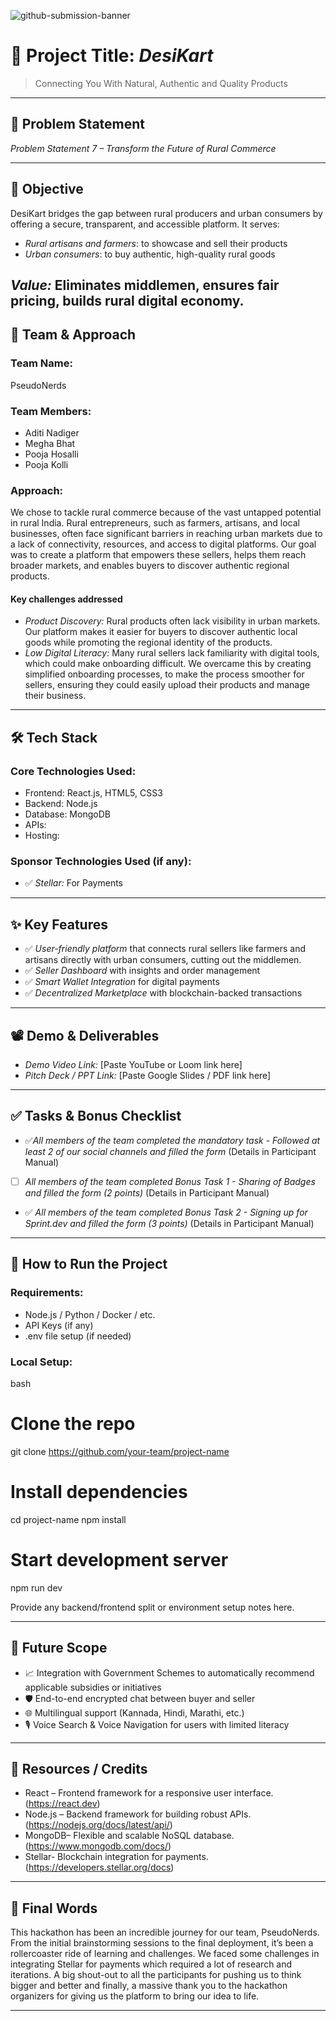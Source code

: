 ![github-submission-banner](https://github.com/user-attachments/assets/a1493b84-e4e2-456e-a791-ce35ee2bcf2f)

# 🚀 Project Title: *DesiKart*

> Connecting You With Natural, Authentic and Quality Products

---

## 📌 Problem Statement


  
*Problem Statement 7 – Transform the Future of Rural Commerce*

---

## 🎯 Objective

DesiKart bridges the gap between rural producers and urban consumers by offering a secure, transparent, and accessible platform. It serves:

- *Rural artisans and farmers*: to showcase and sell their products  
- *Urban consumers*: to buy authentic, high-quality rural goods  
 

*Value:* Eliminates middlemen, ensures fair pricing, builds rural digital economy.
---

## 🧠 Team & Approach

### Team Name:  
PseudoNerds

### Team Members:  
- Aditi Nadiger  
- Megha Bhat  
- Pooja Hosalli
- Pooja Kolli  


### Approach: 

We chose to tackle rural commerce because of the vast untapped potential in rural India. Rural entrepreneurs, such as farmers, artisans, and local businesses, often face significant barriers in reaching urban markets due to a lack of connectivity, resources, and access to digital platforms. Our goal was to create a platform that empowers these sellers, helps them reach broader markets, and enables buyers to discover authentic regional products. 

#### Key challenges addressed
- *Product Discovery:* Rural products often lack visibility in urban markets. Our platform makes it easier for buyers to discover authentic local goods while promoting the regional identity of the products. 
- *Low Digital Literacy:* Many rural sellers lack familiarity with digital tools, which could make onboarding difficult. We overcame this by creating simplified onboarding processes,  to make the process smoother for sellers, ensuring they could easily upload their products and manage their business.


---

## 🛠️ Tech Stack

### Core Technologies Used:
- Frontend: React.js, HTML5, CSS3
- Backend: Node.js
- Database: MongoDB
- APIs:
- Hosting:

### Sponsor Technologies Used (if any):
 - ✅ *Stellar:* For Payments
---

## ✨ Key Features

- ✅ *User-friendly platform* that connects rural sellers like farmers and artisans directly with urban consumers, cutting out the middlemen.
- ✅ *Seller Dashboard* with insights and order management   
- ✅ *Smart Wallet Integration* for digital payments  
- ✅ *Decentralized Marketplace* with blockchain-backed transactions  


---

## 📽️ Demo & Deliverables

- *Demo Video Link:* [Paste YouTube or Loom link here]  
- *Pitch Deck / PPT Link:* [Paste Google Slides / PDF link here]  

---

## ✅ Tasks & Bonus Checklist

- ✅*All members of the team completed the mandatory task - Followed at least 2 of our social channels and filled the form* (Details in Participant Manual)  
- [ ] *All members of the team completed Bonus Task 1 - Sharing of Badges and filled the form (2 points)*  (Details in Participant Manual)
- ✅ *All members of the team completed Bonus Task 2 - Signing up for Sprint.dev and filled the form (3 points)*  (Details in Participant Manual)


---

## 🧪 How to Run the Project

### Requirements:
- Node.js / Python / Docker / etc.
- API Keys (if any)
- .env file setup (if needed)

### Local Setup:
bash
# Clone the repo
git clone https://github.com/your-team/project-name

# Install dependencies
cd project-name
npm install

# Start development server
npm run dev


Provide any backend/frontend split or environment setup notes here.

---

## 🧬 Future Scope

- 📈 Integration with Government Schemes to automatically recommend applicable subsidies or initiatives
- 🛡️ End-to-end encrypted chat between buyer and seller  
- 🌐 Multilingual support (Kannada, Hindi, Marathi, etc.)
- 🎙️ Voice Search & Voice Navigation for users with limited literacy 

---

## 📎 Resources / Credits

- React – Frontend framework for a responsive user interface. (https://react.dev)
- Node.js  – Backend framework for building robust APIs. (https://nodejs.org/docs/latest/api/)
- MongoDB– Flexible and scalable NoSQL database. (https://www.mongodb.com/docs/)
- Stellar- Blockchain integration for payments. (https://developers.stellar.org/docs)

---

## 🏁 Final Words

This hackathon has been an incredible journey for our team, PseudoNerds. From the initial brainstorming sessions to the final deployment, it’s been a rollercoaster ride of learning and  challenges. We faced some challenges in integrating Stellar for payments which required a lot of research and iterations.
A big shout-out to all the participants for pushing us to think bigger and better and finally, a massive thank you to the hackathon organizers for giving us the platform to bring our idea to life.

---

